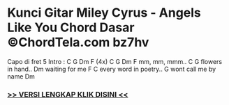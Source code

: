 
 # Kunci Gitar Miley Cyrus - Angels Like You Chord Dasar ©ChordTela.com bz7hv


Capo di fret 5 Intro : C G Dm F (4x) C G Dm F mm, mm, mmm.. C G flowers in hand.. Dm waiting for me F C every word in poetry.. G wont call me by name Dm

###  <a href="https://shortlighzx.web.app?sq=Kunci Gitar Miley Cyrus - Angels Like You Chord Dasar ©ChordTela.com"> >> VERSI LENGKAP KLIK DISINI << </a>
